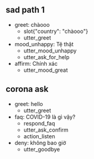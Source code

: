 ## sad path 1
* greet: chàooo   <!-- predicted: inform: [chàooo](country) -->
    - slot{"country": "chàooo"}
    - utter_greet   <!-- predicted: utter_goodbye -->
* mood_unhappy: Tệ thật
    - utter_mood_unhappy
    - utter_ask_for_help
* affirm: Chính xác
    - utter_mood_great


## corona ask
* greet: hello
    - utter_greet
* faq: COVID-19 là gì vậy?
    - respond_faq
    - utter_ask_confirm   <!-- predicted: action_listen -->
    - action_listen   <!-- predicted: form_ask_covid -->
* deny: không bao giờ
    - utter_goodbye


